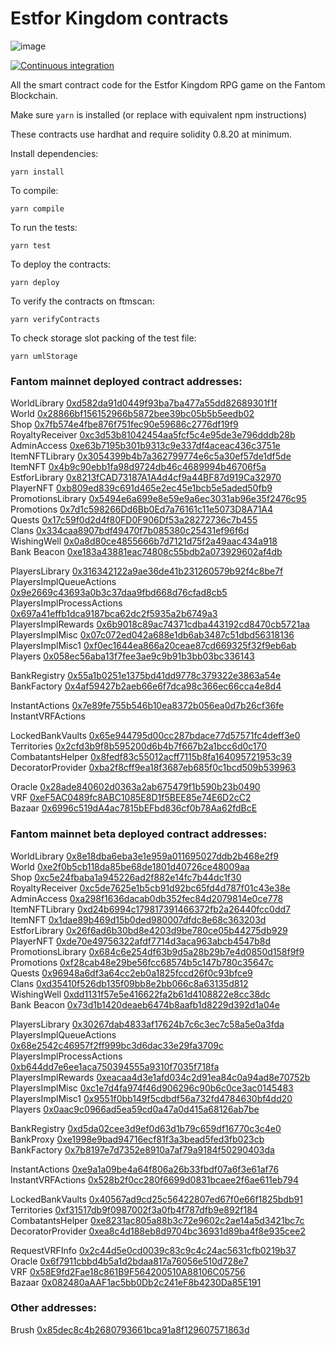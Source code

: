 # Estfor Kingdom contracts

![image](https://user-images.githubusercontent.com/84033732/223739503-c53a888a-443f-4fb5-98a3-d40f94956799.png)

[![Continuous integration](https://github.com/PaintSwap/estfor-contracts/actions/workflows/ci.yml/badge.svg)](https://github.com/PaintSwap/estfor-contracts/actions/workflows/ci.yml)

All the smart contract code for the Estfor Kingdom RPG game on the Fantom Blockchain.

Make sure `yarn` is installed (or replace with equivalent npm instructions)

These contracts use hardhat and require solidity 0.8.20 at minimum.

Install dependencies:

```shell
yarn install
```

To compile:

```shell
yarn compile
```

To run the tests:

```shell
yarn test
```

To deploy the contracts:

```shell
yarn deploy
```

To verify the contracts on ftmscan:

```shell
yarn verifyContracts
```

To check storage slot packing of the test file:

```shell
yarn umlStorage
```

### Fantom mainnet deployed contract addresses:

WorldLibrary [0xd582da91d0449f93ba7ba477a55dd82689301f1f](https://ftmscan.com/address/0xd582da91d0449f93ba7ba477a55dd82689301f1f)  
World [0x28866bf156152966b5872bee39bc05b5b5eedb02](https://ftmscan.com/address/0x28866bf156152966b5872bee39bc05b5b5eedb02)  
Shop [0x7fb574e4fbe876f751fec90e59686c2776df19f9](https://ftmscan.com/address/0x7fb574e4fbe876f751fec90e59686c2776df19f9)  
RoyaltyReceiver [0xc3d53b81042454aa5fcf5c4e95de3e796dddb28b](https://ftmscan.com/address/0xc3d53b81042454aa5fcf5c4e95de3e796dddb28b)  
AdminAccess [0xe63b7195b301b9313c9e337df4aceac436c3751e](https://ftmscan.com/address/0xe63b7195b301b9313c9e337df4aceac436c3751e)  
ItemNFTLibrary [0x3054399b4b7a362799774e6c5a30ef57de1df5de](https://ftmscan.com/address/0x3054399b4b7a362799774e6c5a30ef57de1df5de)  
ItemNFT [0x4b9c90ebb1fa98d9724db46c4689994b46706f5a](https://ftmscan.com/address/0x4b9c90ebb1fa98d9724db46c4689994b46706f5a)  
EstforLibrary [0x8213fCAD73187A1A4d4cf9a44BF87d919Ca32970](https://ftmscan.com/address/0x8213fCAD73187A1A4d4cf9a44BF87d919Ca32970)  
PlayerNFT [0xb809ed839c691d465e2ec45e1bcb5e5aded50fb9](https://ftmscan.com/address/0xb809ed839c691d465e2ec45e1bcb5e5aded50fb9)  
PromotionsLibrary [0x5494e6a699e8e59e9a6ec3031ab96e35f2476c95](https://ftmscan.com/address/0x5494e6a699e8e59e9a6ec3031ab96e35f2476c95)  
Promotions [0x7d1c598266Dd6Bb0Ed7a76161c11e5073D8A71A4](https://ftmscan.com/address/0x7d1c598266Dd6Bb0Ed7a76161c11e5073D8A71A4)  
Quests [0x17c59f0d2d4f80FD0F906Df53a28272736c7b455](https://ftmscan.com/address/0x17c59f0d2d4f80FD0F906Df53a28272736c7b455)  
Clans [0x334caa8907bdf49470f7b085380c25431ef96f6d](https://ftmscan.com/address/0x334caa8907bdf49470f7b085380c25431ef96f6d)  
WishingWell [0x0a8d80ce4855666b7d7121d75f2a49aac434a918](https://ftmscan.com/address/0x0a8d80ce4855666b7d7121d75f2a49aac434a918)  
Bank Beacon [0xe183a43881eac74808c55bdb2a073929602af4db](https://ftmscan.com/address/0xe183a43881eac74808c55bdb2a073929602af4db)

PlayersLibrary [0x316342122a9ae36de41b231260579b92f4c8be7f](https://ftmscan.com/address/0x316342122a9ae36de41b231260579b92f4c8be7f)  
PlayersImplQueueActions [0x9e2669c43693a0b3c37daa9fbd668d76cfad8cb5](https://ftmscan.com/address/0x9e2669c43693a0b3c37daa9fbd668d76cfad8cb5)  
PlayersImplProcessActions [0x697a41effb1dca9187bca62dc2f5935a2b6749a3](https://ftmscan.com/address/0x697a41effb1dca9187bca62dc2f5935a2b6749a3)  
PlayersImplRewards [0x6b9018c89ac74371cdba443192cd8470cb5721aa](https://ftmscan.com/address/0x6b9018c89ac74371cdba443192cd8470cb5721aa)  
PlayersImplMisc [0x07c072ed042a688e1db6ab3487c51dbd56318136](https://ftmscan.com/address/0x07c072ed042a688e1db6ab3487c51dbd56318136)  
PlayersImplMisc1 [0xf0ec1644ea866a20ceae87cd669325f32f9eb6ab](https://ftmscan.com/address/0xf0ec1644ea866a20ceae87cd669325f32f9eb6ab)  
Players [0x058ec56aba13f7fee3ae9c9b91b3bb03bc336143](https://ftmscan.com/address/0x058ec56aba13f7fee3ae9c9b91b3bb03bc336143)

BankRegistry [0x55a1b0251e1375bd41dd9778c379322e3863a54e](https://ftmscan.com/address/0x55a1b0251e1375bd41dd9778c379322e3863a54e)  
BankFactory [0x4af59427b2aeb66e6f7dca98c366ec66cca4e8d4](https://ftmscan.com/address/0x4af59427b2aeb66e6f7dca98c366ec66cca4e8d4)

InstantActions [0x7e89fe755b546b10ea8372b056ea0d7b26cf36fe](https://ftmscan.com/address/0x7e89fe755b546b10ea8372b056ea0d7b26cf36fe)  
InstantVRFActions [](https://ftmscan.com/address/)

LockedBankVaults [0x65e944795d00cc287bdace77d57571fc4deff3e0](https://ftmscan.com/address/0x65e944795d00cc287bdace77d57571fc4deff3e0)  
Territories [0x2cfd3b9f8b595200d6b4b7f667b2a1bcc6d0c170](https://ftmscan.com/address/0x2cfd3b9f8b595200d6b4b7f667b2a1bcc6d0c170)  
CombatantsHelper [0x8fedf83c55012acff7115b8fa164095721953c39](https://ftmscan.com/address/0x8fedf83c55012acff7115b8fa164095721953c39)  
DecoratorProvider [0xba2f8cff9ea18f3687eb685f0c1bcd509b539963](https://ftmscan.com/address/0xba2f8cff9ea18f3687eb685f0c1bcd509b539963)

Oracle [0x28ade840602d0363a2ab675479f1b590b23b0490](https://ftmscan.com/address/0x28ade840602d0363a2ab675479f1b590b23b0490)  
VRF [0xeF5AC0489fc8ABC1085E8D1f5BEE85e74E6D2cC2](https://ftmscan.com/address/0xeF5AC0489fc8ABC1085E8D1f5BEE85e74E6D2cC2)  
Bazaar [0x6996c519dA4ac7815bEFbd836cf0b78Aa62fdBcE](https://ftmscan.com/address/0x6996c519dA4ac7815bEFbd836cf0b78Aa62fdBcE)

### Fantom mainnet beta deployed contract addresses:

WorldLibrary [0x8e18dba6eba3e1e959a011695027ddb2b468e2f9](https://ftmscan.com/address/0x8e18dba6eba3e1e959a011695027ddb2b468e2f9)  
World [0xe2f0b5cb118da85be68de1801d40726ce48009aa](https://ftmscan.com/address/0xe2f0b5cb118da85be68de1801d40726ce48009aa)  
Shop [0xc5e24fbaba1a945226ad2f882e14fc7b44dc1f30](https://ftmscan.com/address/0xc5e24fbaba1a945226ad2f882e14fc7b44dc1f30)  
RoyaltyReceiver [0xc5de7625e1b5cb91d92bc65fd4d787f01c43e38e](https://ftmscan.com/address/0xc5de7625e1b5cb91d92bc65fd4d787f01c43e38e)  
AdminAccess [0xa298f1636dacab0db352fec84d2079814e0ce778](https://ftmscan.com/address/0xa298f1636dacab0db352fec84d2079814e0ce778)  
ItemNFTLibrary [0xd24b6994c179817391466372fb2a26440fcc0dd7](https://ftmscan.com/address/0xd24b6994c179817391466372fb2a26440fcc0dd7)  
ItemNFT [0x1dae89b469d15b0ded980007dfdc8e68c363203d](https://ftmscan.com/address/0x1dae89b469d15b0ded980007dfdc8e68c363203d)  
EstforLibrary [0x26f6ad6b30bd8e4203d9be780ce05b44275db929](https://ftmscan.com/address/0x26f6ad6b30bd8e4203d9be780ce05b44275db929)  
PlayerNFT [0xde70e49756322afdf7714d3aca963abcb4547b8d](https://ftmscan.com/address/0xde70e49756322afdf7714d3aca963abcb4547b8d)  
PromotionsLibrary [0x684c6e254df63b9d5a28b29b7e4d0850d158f9f9](https://ftmscan.com/address/0x684c6e254df63b9d5a28b29b7e4d0850d158f9f9)  
Promotions [0xf28cab48e29be56fcc68574b5c147b780c35647c](https://ftmscan.com/address/0xf28cab48e29be56fcc68574b5c147b780c35647c)  
Quests [0x96948a6df3a64cc2eb0a1825fccd26f0c93bfce9](https://ftmscan.com/address/0x96948a6df3a64cc2eb0a1825fccd26f0c93bfce9)  
Clans [0xd35410f526db135f09bb8e2bb066c8a63135d812](https://ftmscan.com/address/0xd35410f526db135f09bb8e2bb066c8a63135d812)  
WishingWell [0xdd1131f57e5e416622fa2b61d4108822e8cc38dc](https://ftmscan.com/address/0xdd1131f57e5e416622fa2b61d4108822e8cc38dc)  
Bank Beacon [0x73d1b1420deaeb6474b8aafb1d8229d392d1a04e](https://ftmscan.com/address/0x73d1b1420deaeb6474b8aafb1d8229d392d1a04e)

PlayersLibrary [0x30267dab4833af17624b7c6c3ec7c58a5e0a3fda](https://ftmscan.com/address/0x30267dab4833af17624b7c6c3ec7c58a5e0a3fda)  
PlayersImplQueueActions [0x68e2542c46957f2ff999bc3d6dac33e29fa3709c](https://ftmscan.com/address/0x68e2542c46957f2ff999bc3d6dac33e29fa3709c)  
PlayersImplProcessActions [0xb644dd7e6ee1aca750394555a9310f7035f718fa](https://ftmscan.com/address/0xb644dd7e6ee1aca750394555a9310f7035f718fa)  
PlayersImplRewards [0xeacaa4d3e1afd034c2d91ea84c0a94ad8e70752b](https://ftmscan.com/address/0xeacaa4d3e1afd034c2d91ea84c0a94ad8e70752b)  
PlayersImplMisc [0xc1e7d4fa974f46d906296c90b6c0ce3ac0145483](https://ftmscan.com/address/0xc1e7d4fa974f46d906296c90b6c0ce3ac0145483)  
PlayersImplMisc1 [0x9551f0bb149f5cdbdf56a732fd4784630bf4dd20](https://ftmscan.com/address/0x9551f0bb149f5cdbdf56a732fd4784630bf4dd20)  
Players [0x0aac9c0966ad5ea59cd0a47a0d415a68126ab7be](https://ftmscan.com/address/0x0aac9c0966ad5ea59cd0a47a0d415a68126ab7be)

BankRegistry [0xd5da02cee3d9ef0d63d1b79c659df16770c3c4e0](https://ftmscan.com/address/0xd5da02cee3d9ef0d63d1b79c659df16770c3c4e0)  
BankProxy [0xe1998e9bad94716ecf81f3a3bead5fed3fb023cb](https://ftmscan.com/address/0xe1998e9bad94716ecf81f3a3bead5fed3fb023cb)  
BankFactory [0x7b8197e7d7352e8910a7af79a9184f50290403da](https://ftmscan.com/address/0x7b8197e7d7352e8910a7af79a9184f50290403da)

InstantActions [0xe9a1a09be4a64f806a26b33fbdf07a6f3e61af76](https://ftmscan.com/address/0xe9a1a09be4a64f806a26b33fbdf07a6f3e61af76)  
InstantVRFActions [0x528b2f0cc280f6699d0831bcaee2f6ae611eb794](https://ftmscan.com/address/0x528b2f0cc280f6699d0831bcaee2f6ae611eb794)

LockedBankVaults [0x40567ad9cd25c56422807ed67f0e66f1825bdb91](https://ftmscan.com/address/0x40567ad9cd25c56422807ed67f0e66f1825bdb91)  
Territories [0xf31517db9f0987002f3a0fb4f787dfb9e892f184](https://ftmscan.com/address/0xf31517db9f0987002f3a0fb4f787dfb9e892f184)  
CombatantsHelper [0xe8231ac805a88b3c72e9602c2ae14a5d3421bc7c](https://ftmscan.com/address/0xe8231ac805a88b3c72e9602c2ae14a5d3421bc7c)  
DecoratorProvider [0xea8c4d188eb8d9704bc36931d89ba4f8e935cee2](https://ftmscan.com/address/0xea8c4d188eb8d9704bc36931d89ba4f8e935cee2)

RequestVRFInfo [0x2c44d5e0cd0039c83c9c4c24ac5631cfb0219b37](https://ftmscan.com/address/0x2c44d5e0cd0039c83c9c4c24ac5631cfb0219b37)  
Oracle [0x6f7911cbbd4b5a1d2bdaa817a76056e510d728e7](https://ftmscan.com/address/0x6f7911cbbd4b5a1d2bdaa817a76056e510d728e7)  
VRF [0x58E9fd2Fae18c861B9F564200510A88106C05756](https://ftmscan.com/address/0x58E9fd2Fae18c861B9F564200510A88106C05756)  
Bazaar [0x082480aAAF1ac5bb0Db2c241eF8b4230Da85E191](https://ftmscan.com/address/0x082480aAAF1ac5bb0Db2c241eF8b4230Da85E191)

### Other addresses:

Brush [0x85dec8c4b2680793661bca91a8f129607571863d](https://ftmscan.com/address/0x85dec8c4b2680793661bca91a8f129607571863d)
